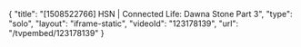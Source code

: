 {
    "title": "[1508522766] HSN | Connected Life: Dawna Stone Part 3",
    "type": "solo",
    "layout": "iframe-static",
    "videoId": "123178139",
    "url": "\/tvpembed\/123178139"
}